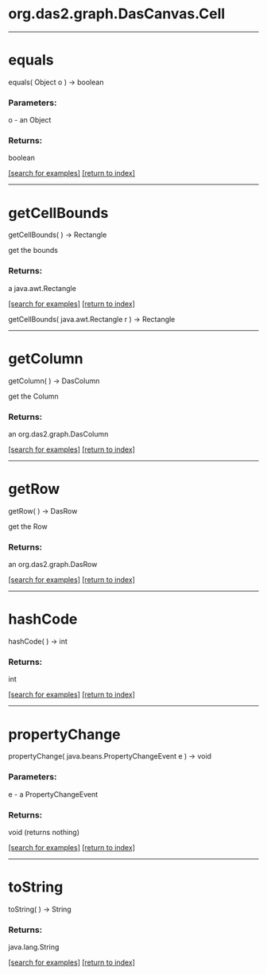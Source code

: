 # org.das2.graph.DasCanvas.Cell



***
<a name="equals"></a>
# equals
equals( Object o ) &rarr; boolean



### Parameters:
o - an Object

### Returns:
boolean


<a href="https://github.com/autoplot/dev/search?q=equals&unscoped_q=equals">[search for examples]</a>
<a href="https://github.com/autoplot/documentation/blob/master/javadoc/index-all.md">[return to index]</a>

***
<a name="getCellBounds"></a>
# getCellBounds
getCellBounds(  ) &rarr; Rectangle

get the bounds

### Returns:
a java.awt.Rectangle


<a href="https://github.com/autoplot/dev/search?q=getCellBounds&unscoped_q=getCellBounds">[search for examples]</a>
<a href="https://github.com/autoplot/documentation/blob/master/javadoc/index-all.md">[return to index]</a>

getCellBounds( java.awt.Rectangle r ) &rarr; Rectangle<br>
***
<a name="getColumn"></a>
# getColumn
getColumn(  ) &rarr; DasColumn

get the Column

### Returns:
an org.das2.graph.DasColumn


<a href="https://github.com/autoplot/dev/search?q=getColumn&unscoped_q=getColumn">[search for examples]</a>
<a href="https://github.com/autoplot/documentation/blob/master/javadoc/index-all.md">[return to index]</a>

***
<a name="getRow"></a>
# getRow
getRow(  ) &rarr; DasRow

get the Row

### Returns:
an org.das2.graph.DasRow


<a href="https://github.com/autoplot/dev/search?q=getRow&unscoped_q=getRow">[search for examples]</a>
<a href="https://github.com/autoplot/documentation/blob/master/javadoc/index-all.md">[return to index]</a>

***
<a name="hashCode"></a>
# hashCode
hashCode(  ) &rarr; int



### Returns:
int


<a href="https://github.com/autoplot/dev/search?q=hashCode&unscoped_q=hashCode">[search for examples]</a>
<a href="https://github.com/autoplot/documentation/blob/master/javadoc/index-all.md">[return to index]</a>

***
<a name="propertyChange"></a>
# propertyChange
propertyChange( java.beans.PropertyChangeEvent e ) &rarr; void



### Parameters:
e - a PropertyChangeEvent

### Returns:
void (returns nothing)


<a href="https://github.com/autoplot/dev/search?q=propertyChange&unscoped_q=propertyChange">[search for examples]</a>
<a href="https://github.com/autoplot/documentation/blob/master/javadoc/index-all.md">[return to index]</a>

***
<a name="toString"></a>
# toString
toString(  ) &rarr; String



### Returns:
java.lang.String


<a href="https://github.com/autoplot/dev/search?q=toString&unscoped_q=toString">[search for examples]</a>
<a href="https://github.com/autoplot/documentation/blob/master/javadoc/index-all.md">[return to index]</a>

